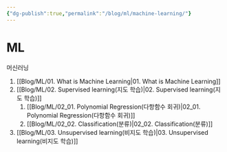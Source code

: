 ```yaml
---
{"dg-publish":true,"permalink":"/blog/ml/machine-learning/"}
---
```


# ML

머신러닝

1. [[Blog/ML/01. What is Machine Learning\|01. What is Machine Learning]]
2. [[Blog/ML/02. Supervised learning(지도 학습)\|02. Supervised learning(지도 학습)]]
	1. [[Blog/ML/02_01. Polynomial Regression(다항함수 회귀)\|02_01. Polynomial Regression(다항함수 회귀)]]
	2. [[Blog/ML/02_02. Classification(분류)\|02_02. Classification(분류)]]
3. [[Blog/ML/03. Unsupervised learning(비지도 학습)\|03. Unsupervised learning(비지도 학습)]]